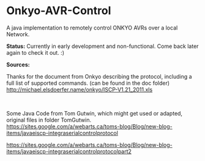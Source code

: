 # Onkyo-AVR-Control
A java implementation to remotely control ONKYO AVRs over a local Network.

**Status:**
Currently in early development and non-functional. Come back later again to check it out. :)

**Sources:**

Thanks for the document from Onkyo describing the protocol, including a full list of supported commands. (can be found in the doc folder)
http://michael.elsdoerfer.name/onkyo/ISCP-V1.21_2011.xls

<br>

Some Java Code from Tom Gutwin, which might get used or adapted, original files in folder TomGutwin.
https://sites.google.com/a/webarts.ca/toms-blog/Blog/new-blog-items/javaeiscp-integraserialcontrolprotocol

https://sites.google.com/a/webarts.ca/toms-blog/Blog/new-blog-items/javaeiscp-integraserialcontrolprotocolpart2


